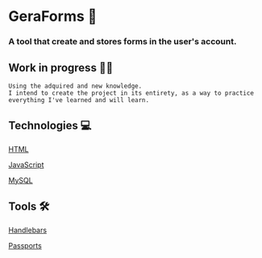 # GeraForms :page_facing_up:
### A tool that create and stores forms in the user's account.

## Work in progress :scientist:
    Using the adquired and new knowledge.
    I intend to create the project in its entirety, as a way to practice everything I've learned and will learn.
    
## Technologies :computer:
[HTML](https://developer.mozilla.org/pt-BR/docs/Web/HTML)

[JavaScript](https://www.javascript.com/)

[MySQL](https://www.mysql.com/)

## Tools :hammer_and_wrench:
[Handlebars](https://handlebarsjs.com/)

[Passports](https://www.passportjs.org/)

